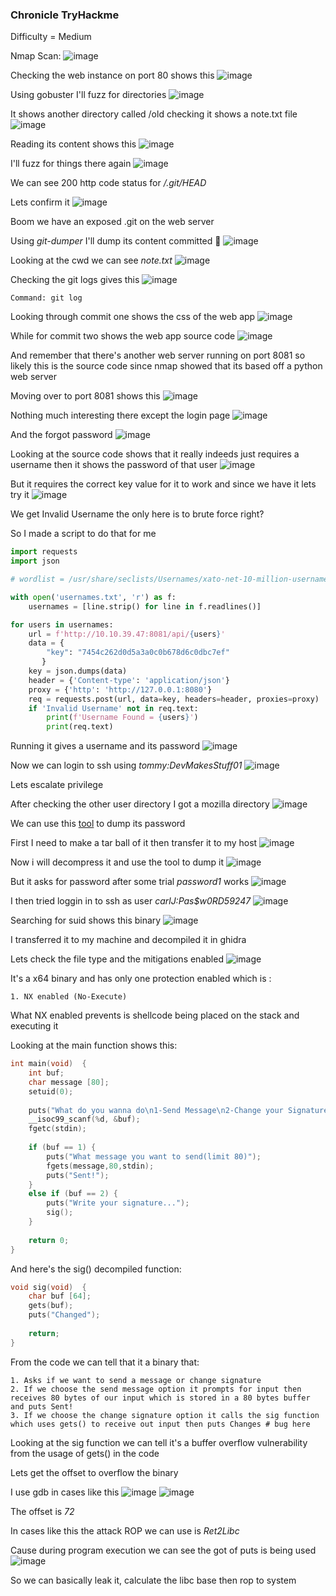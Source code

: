 <h3> Chronicle TryHackme </h3>

Difficulty = Medium

Nmap Scan:
![image](https://github.com/h4ckyou/h4ckyou.github.io/assets/127159644/f7ee2c74-5e1f-4d75-8d4d-b0b5b2f486a2)

Checking the web instance on port 80 shows this
![image](https://github.com/h4ckyou/h4ckyou.github.io/assets/127159644/71784515-0b27-473a-9a77-61ef766a769e)

Using gobuster I'll fuzz for directories
![image](https://github.com/h4ckyou/h4ckyou.github.io/assets/127159644/62d7ed93-1659-4a25-b6f7-a6aee60f7554)

It shows another directory called /old checking it shows a note.txt file
![image](https://github.com/h4ckyou/h4ckyou.github.io/assets/127159644/4305325b-a2c2-49a2-807b-d55f2aa81753)

Reading its content shows this
![image](https://github.com/h4ckyou/h4ckyou.github.io/assets/127159644/20314b8a-3563-4c1d-a81f-24453ed26d68)

I'll fuzz for things there again
![image](https://github.com/h4ckyou/h4ckyou.github.io/assets/127159644/76abb144-02a7-4230-86df-8b0ebc565725)

We can see 200 http code status for */.git/HEAD*

Lets confirm it 
![image](https://github.com/h4ckyou/h4ckyou.github.io/assets/127159644/cfe91460-75cc-44be-9cea-6286875f4d31)

Boom we have an exposed .git on the web server

Using *git-dumper* I'll dump its content committed 🙂
![image](https://github.com/h4ckyou/h4ckyou.github.io/assets/127159644/4e108f8b-672d-4b3a-baa3-6436d0f4eba0)

Looking at the cwd we can see *note.txt*
![image](https://github.com/h4ckyou/h4ckyou.github.io/assets/127159644/308df6ff-6601-45aa-a697-3a6ae79d40af)

Checking the git logs gives this
![image](https://github.com/h4ckyou/h4ckyou.github.io/assets/127159644/1bb765ce-35e8-489e-b55b-6ea50f77f1fa)

```
Command: git log
```

Looking through commit one shows the css of the web app
![image](https://github.com/h4ckyou/h4ckyou.github.io/assets/127159644/4bfd8e12-a26d-4d5a-b301-30e631142c45)

While for commit two shows the web app source code
![image](https://github.com/h4ckyou/h4ckyou.github.io/assets/127159644/9a686473-8542-4ce6-91c6-581606421676)

And remember that there's another web server running on port 8081 so likely this is the source code since nmap showed that its based off a python web server

Moving over to port 8081 shows this
![image](https://github.com/h4ckyou/h4ckyou.github.io/assets/127159644/e9203a58-15e3-4e8f-bd08-d8eedc79f08f)

Nothing much interesting there except the login page
![image](https://github.com/h4ckyou/h4ckyou.github.io/assets/127159644/5d70971f-5853-4bff-b8da-8f423b56f8f7)

And the forgot password
![image](https://github.com/h4ckyou/h4ckyou.github.io/assets/127159644/02a79e9d-c6fd-4108-a554-5975a0ffb15c)

Looking at the source code shows that it really indeeds just requires a username then it shows the password of that user
![image](https://github.com/h4ckyou/h4ckyou.github.io/assets/127159644/d70fca49-8b76-4ccf-b840-d8c31b3f87f8)

But it requires the correct key value for it to work and since we have it lets try it
![image](https://github.com/h4ckyou/h4ckyou.github.io/assets/127159644/b1bf3b15-0e4f-44e5-88db-b1be6760e6d2)

We get Invalid Username the only here is to brute force right?

So I made a script to do that for me

```python
import requests
import json

# wordlist = /usr/share/seclists/Usernames/xato-net-10-million-usernames.txt

with open('usernames.txt', 'r') as f:
    usernames = [line.strip() for line in f.readlines()]

for users in usernames:
    url = f'http://10.10.39.47:8081/api/{users}'
    data = {
        "key": "7454c262d0d5a3a0c0b678d6c0dbc7ef"
       }
    key = json.dumps(data)
    header = {'Content-type': 'application/json'}
    proxy = {'http': 'http://127.0.0.1:8080'}
    req = requests.post(url, data=key, headers=header, proxies=proxy)
    if 'Invalid Username' not in req.text:
        print(f'Username Found = {users}')
        print(req.text)
```

Running it gives a username and its password
![image](https://github.com/h4ckyou/h4ckyou.github.io/assets/127159644/9f3a2472-971e-43d9-af36-15f6f5320b65)

Now we can login to ssh using *tommy:DevMakesStuff01*
![image](https://github.com/h4ckyou/h4ckyou.github.io/assets/127159644/6ea9c656-029e-48fb-9c2e-c21690b63e4d)

Lets escalate privilege 

After checking the other user directory I got a mozilla directory
![image](https://github.com/h4ckyou/h4ckyou.github.io/assets/127159644/28a0b5c6-7756-4742-ae61-c12a2e852d37)

We can use this [tool](https://github.com/lclevy/firepwd) to dump its password

First I need to make a tar ball of it then transfer it to my host
![image](https://github.com/h4ckyou/h4ckyou.github.io/assets/127159644/0e9f60f2-0f36-4ca0-ba3c-b02b42e653e1)

Now i will decompress it and use the tool to dump it
![image](https://github.com/h4ckyou/h4ckyou.github.io/assets/127159644/793c2cba-17d5-4aa9-a0f8-e38d9b958ef2)

But it asks for password after some trial *password1* works
![image](https://github.com/h4ckyou/h4ckyou.github.io/assets/127159644/885e14d5-931b-46ce-820a-9892502c5c2a)

I then tried loggin in to ssh as user *carlJ:Pas$w0RD59247*
![image](https://github.com/h4ckyou/h4ckyou.github.io/assets/127159644/67e5eee9-52cc-4f66-8fdd-1910f5ba9ad6)

Searching for suid shows this binary 
![image](https://github.com/h4ckyou/h4ckyou.github.io/assets/127159644/56299232-7412-42dd-8242-3f2c9866402c)

I transferred it to my machine and decompiled it in ghidra

Lets check the file type and the mitigations enabled
![image](https://github.com/h4ckyou/h4ckyou.github.io/assets/127159644/1166be89-1a17-4b36-bf29-b8de1f940707)

It's a x64 binary and has only one protection enabled which is :

```
1. NX enabled (No-Execute)
```

What NX enabled prevents is shellcode being placed on the stack and executing it

Looking at the main function shows this:

```c
int main(void)  {   
    int buf;
    char message [80];
    setuid(0);
       
    puts("What do you wanna do\n1-Send Message\n2-Change your Signature");
    __isoc99_scanf(%d, &buf);
    fgetc(stdin);
    
    if (buf == 1) {
        puts("What message you want to send(limit 80)");
        fgets(message,80,stdin); 
        puts("Sent!");
    }   
    else if (buf == 2) {     
        puts("Write your signature...");
        sig();
    }   
    
    return 0; 
}
```

And here's the sig() decompiled function:

```c
void sig(void)  { 
    char buf [64];
    gets(buf); 
    puts("Changed");
    
    return;
}
```

From the code we can tell that it a binary that:

```
1. Asks if we want to send a message or change signature
2. If we choose the send message option it prompts for input then receives 80 bytes of our input which is stored in a 80 bytes buffer and puts Sent!
3. If we choose the change signature option it calls the sig function which uses gets() to receive out input then puts Changes # bug here 
```

Looking at the sig function we can tell it's a buffer overflow vulnerability from the usage of gets() in the code

Lets get the offset to overflow the binary

I use gdb in cases like this
![image](https://github.com/h4ckyou/h4ckyou.github.io/assets/127159644/31852355-c7cb-4f04-ace5-c3e231eb7f9a)
![image](https://github.com/h4ckyou/h4ckyou.github.io/assets/127159644/cefb3bcd-4c79-43d3-947c-b99a5c4e6c18)

The offset is *72*

In cases like this the attack ROP we can use is *Ret2Libc*

Cause during program execution we can see the got of puts is being used
![image](https://github.com/h4ckyou/h4ckyou.github.io/assets/127159644/df055899-a77c-469d-b722-7b46b82772c8)

So we can basically leak it, calculate the libc base then rop to system
